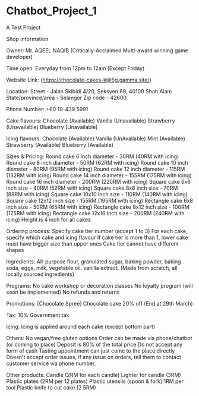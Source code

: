 # Chatbot_Project_1
A Test Project 

Shop information

Owner: Mr. AQEEL NAQIB (Critically-Acclaimed Multi-award winning game developer)

Time open: Everyday from 12pm to 12am (Except Friday)

Website Link: (https://chocolate-cakes-kijjl6g.gamma.site/)

Location: Street - Jalan Skibidi 4/20, Seksyen 69, 40100 Shah Alam State/province/area - Selangor Zip code - 42600

Phone Number: +60 19-439 5991

Cake flavours: Chocolate (Available) Vanilla (Unavailable) Strawberry (Unavailable) Blueberry (Unavailable)

Icing flavours: Chocolate (Available) Vanilla (UnAvailable) Mint (Available) Strawberry (Available) Blueberry (Available)

Sizes & Pricing: Round cake 6 inch diameter - 30RM (40RM with icing) Round cake 8 inch diameter - 50RM (62RM with icing) Round cake 10 inch diameter - 80RM (95RM with icing) Round cake 12 inch diameter - 115RM (132RM with icing) Round cake 14 inch diameter - 155RM (175RM with icing) Round cake 16 inch diameter - 200RM (220RM with icing) Square cake 6x6 inch size - 40RM (52RM with icing) Square cake 8x8 inch size - 70RM (88RM with icing) Square cake 10x10 inch size - 110RM (140RM with icing) Square cake 12x12 inch size - 155RM (195RM with icing) Rectangle cake 6x8 inch size - 50RM (65RM with icing) Rectangle cake 8x12 inch size - 100RM (125RM with icing) Rectangle cake 12x16 inch size - 200RM (240RM with icing) Height is 4 inch for all cakes

Ordering process: Specify cake tier number (accept 1 to 3) For each cake, specify which cake and icing flavour If cake tier is more than 1, lower cake must have bigger size than upper ones Cake tier cannot have different shapes

Ingredients: All-purpose flour, granulated sugar, baking powder, baking soda, eggs, milk, vegetable oil, vanilla extract. (Made from scratch, all locally sourced ingredients)

Programs: No cake workshop or decoration classes No loyalty program (will soon be implemented) No refunds and returns

Promotions: [Chocolate Spree] Chocolate cake 20% off (End at 29th March)

Tax: 10% Government tax

Icing: Icing is applied around each cake (except bottom part)

Others: No vegan/free gluten options Order can be made via phone/chatbot (or coming to place) Deposit is 80% of the total price Do not accept any form of cash Tasting appointment can just come to the place directly Doesn't accept order issues, if any issue on orders, tell them to contact customer service via phone number.

Other products: Candle (2RM for each candle) Lighter for candle (3RM) Plastic plates (2RM per 12 plates) Plastic utensils (spoon & fork) 1RM per tool Plastic knife to cut cake (2.5RM)
